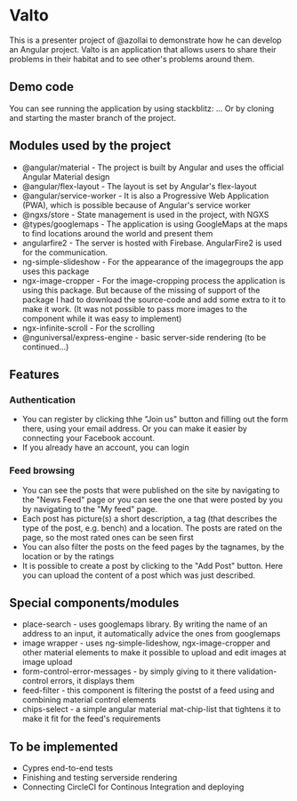 # Valto

This is a presenter project of @azollai to demonstrate how he can develop an Angular project.
Valto is an application that allows users to share their problems in their habitat and to see other's problems around them.

## Demo code

You can see running the application by using stackblitz: ... Or by cloning and starting the master branch of the project.

## Modules used by the project

- @angular/material - The project is built by Angular and uses the official Angular Material design
- @angular/flex-layout - The layout is set by Angular's flex-layout
- @angular/service-worker - It is also a Progressive Web Application (PWA), which is possible because of Angular's service worker
- @ngxs/store - State management is used in the project, with NGXS
- @types/googlemaps - The application is using GoogleMaps at the maps to find locations around the world and present them
- angularfire2 - The server is hosted with Firebase. AngularFire2 is used for the communication.
- ng-simple-slideshow - For the appearance of the imagegroups the app uses this package
- ngx-image-cropper - For the image-cropping process the application is using this package. But because of the missing of support of the package I had to download the source-code and add some extra to it to make it work. (It was not possible to pass more images to the component while it was easy to implement)
- ngx-infinite-scroll - For the scrolling 
- @nguniversal/express-engine - basic server-side rendering (to be continued...)

## Features

### Authentication

- You can register by clicking thhe "Join us" button and filling out the form there, using your email address. Or you can make it easier by connecting your Facebook account.
- If you already have an account, you can login

### Feed browsing

- You can see the posts that were published on the site by navigating to the "News Feed" page or you can see the one that were posted by you by navigating to the "My feed" page. 
- Each post has picture(s) a short description, a tag (that describes the type of the post, e.g. bench) and a location. The posts are rated on the page, so the most rated ones can be seen first
- You can also filter the posts on the feed pages by the tagnames, by the location or by the ratings
- It is possible to create a post by clicking to the "Add Post" button. Here you can upload the content of a post which was just described.

## Special components/modules

- place-search - uses googlemaps library. By writing the name of an address to an input, it automatically advice the ones from googlemaps
- image wrapper - uses ng-simple-lideshow, ngx-image-cropper and other material elements to make it possible to upload and edit images at image upload 
- form-control-error-messages - by simply giving to it there validation-control errors, it displays them
- feed-filter - this component is filtering the postst of a feed using and combining material control elements
- chips-select - a simple angular material mat-chip-list that tightens it to make it fit for the feed's requirements

## To be implemented

- Cypres end-to-end tests
- Finishing and testing serverside rendering 
- Connecting CircleCI for Continous Integration and deploying
